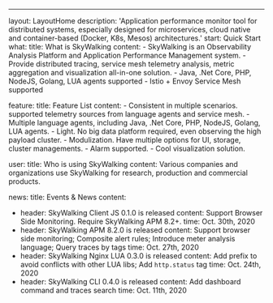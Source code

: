 ---
layout: LayoutHome
description: 'Application performance monitor tool for distributed systems, especially designed for microservices, cloud native and container-based (Docker, K8s, Mesos) architectures.'
start: Quick Start
what:
  title: What is SkyWalking
  content:
    - SkyWalking is an Observability Analysis Platform and Application Performance Management system.
    - Provide distributed tracing, service mesh telemetry analysis, metric aggregation and visualization all-in-one solution.
    - Java, .Net Core, PHP, NodeJS, Golang, LUA agents supported
    - Istio + Envoy Service Mesh supported

feature:
  title: Feature List
  content:
    - Consistent in multiple scenarios. supported telemetry sources from language agents and service mesh.
    - Multiple language agents, including Java, .Net Core, PHP, NodeJS, Golang, LUA agents.
    - Light. No big data platform required, even observing the high payload cluster.
    - Modulization. Have multiple options for UI, storage, cluster managements.
    - Alarm supported.
    - Cool visualization solution.

user:
  title: Who is using SkyWalking
  content: Various companies and organizations use SkyWalking for research, production and commercial products.

news:
  title: Events & News
  content:
  - header: SkyWalking Client JS 0.1.0 is released
    content: Support Browser Side Monitoring. Require SkyWalking APM 8.2+.
    time: Oct. 30th, 2020
  - header: SkyWalking APM 8.2.0 is released
    content: Support browser side monitoring; Composite alert rules; Introduce meter analysis language; Query traces by tags
    time: Oct. 27th, 2020
  - header: SkyWalking Nginx LUA 0.3.0 is released
    content: Add prefix to avoid conflicts with other LUA libs; Add `http.status` tag
    time: Oct. 24th, 2020
  - header: SkyWalking CLI 0.4.0 is released
    content: Add dashboard command and traces search
    time: Oct. 11th, 2020

